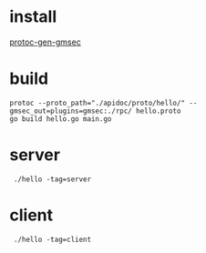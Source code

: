 # install 

[protoc-gen-gmsec]()

# build

```
protoc --proto_path="./apidoc/proto/hello/" --gmsec_out=plugins=gmsec:./rpc/ hello.proto
go build hello.go main.go
```

# server

```
 ./hello -tag=server
```

# client

```
 ./hello -tag=client
```

